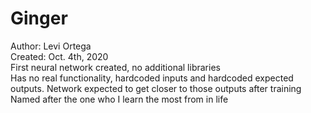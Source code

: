 # Ginger
Author: Levi Ortega\
Created: Oct. 4th, 2020\
First neural network created, no additional libraries\
Has no real functionality, hardcoded inputs and hardcoded expected outputs. Network expected to get closer to those outputs after training\
Named after the one who I learn the most from in life
